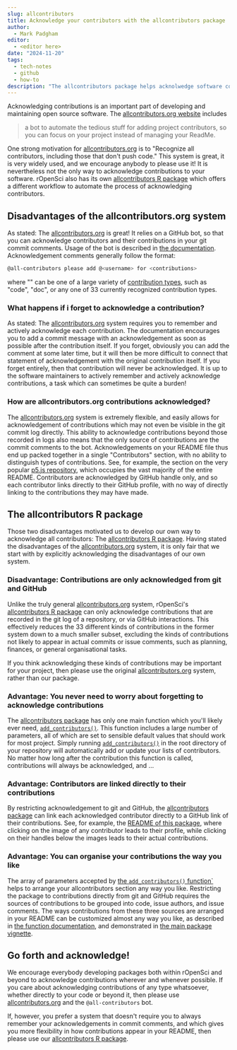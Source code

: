 ```yaml
---
slug: allcontributors
title: Acknowledge your contributors with the allcontributors package
author:
  - Mark Padgham
editor:
  - <editor here>
date: "2024-11-20"
tags:
  - tech-notes
  - github
  - how-to
description: "The allcontributors package helps acknolwedge software contributions"
---
```


Acknowledging contributions is an important part of developing and maintaining
open source software. The [allcontributors.org website](https://allcontributors.org/) includes

> a bot to automate the tedious stuff for adding project contributors, so you
> can focus on your project instead of managing your ReadMe.

One strong motivation for [allcontributors.org](https://allcontributors.org) is
to "Recognize all contributors, including those that don't push code." This
system is great, it is very widely used, and we encourage anybody to please use
it! It is nevertheless not the only way to acknowledge contributions to your
software. rOpenSci also has its own [allcontributors R
package](https://docs.ropensci.org/allcontributors/) which offers a different
workflow to automate the process of acknowledging contributors.

## Disadvantages of the allcontributors.org system

As stated: The [allcontributors.org](https://allcontributors.org) is great! It
relies on a GitHub bot, so that you can acknowledge contributors and their
contributions in your git commit comments. Usage of the bot is described in
[the documentation](https://allcontributors.org/docs/en/bot/usage).
Acknowledgement comments generally follow the format:

```bash
@all-contributors please add @<username> for <contributions>
```
where "<contributions>" can be one of a large variety of [contribution
types](https://allcontributors.org/docs/en/emoji-key), such as "code", "doc",
or any one of 33 currently recognized contribution types.

### What happens if i forget to acknowledge a contribution?

As stated: The [allcontributors.org](https://allcontributors.org) system
requires you to remember and actively acknowledge each contribution. The
documentation encourages you to add a commit message with an acknowledgement as
soon as possible after the contribution itself. If you forget, obviously you
can add the comment at some later time, but it will then be more difficult to
connect that statement of acknowledgement with the original contribution
itself. If you forget entirely, then that contribution will never be
acknowledged. It is up to the software maintainers to actively remember and
actively acknowledge contributions, a task which can sometimes be quite a
burden!

### How are allcontributors.org contributions acknowledged?

The [allcontributors.org](https://allcontributors.org) system is extremely
flexible, and easily allows for acknowledgement of contributions which may not
even be visible in the git commit log directly. This ability to acknowledge
contributions beyond those recorded in logs also means that the only source of
contributions are the commit comments to the bot. Acknowledgements on your
README file thus end up packed together in a single "Contributors" section,
with no ability to distinguish types of contributions. See, for example, the
section on the very popular [p5.js
repository](https://github.com/processing/p5.js?tab=readme-ov-file#contributors),
which occupies the vast majority of the entire README. Contributors are
acknowledged by GitHub handle only, and so each contributor links directly to
their GitHub profile, with no way of directly linking to the contributions they
may have made.

## The allcontributors R package

Those two disadvantages motivated us to develop our own way to acknowledge all
contributors: The [allcontributors R
package](https://docs.ropensci.org/allcontributors/). Having stated the disadvantages of the 
[allcontributors.org](https://allcontributors.org) system, it is only fair that
we start with by explicitly acknowledging the disadvantages of our own system.

### Disadvantage: Contributions are only acknowledged from git and GitHub

Unlike the truly general [allcontributors.org](https://allcontributors.org)
system, rOpenSci's [allcontributors R
package](https://docs.ropensci.org/allcontributors/) can only acknowledge
contributions that are recorded in the git log of a repository, or via GitHub
interactions. This effectively reduces the 33 different kinds of contributions
in the former system down to a much smaller subset, excluding the kinds of
contributions not likely to appear in actual commits or issue comments, such as
planning, finances, or general organisational tasks.

If you think acknowledging these kinds of contributions may be important for
your project, then please use the original
[allcontributors.org](https://allcontributors.org) system, rather than our
package.

### Advantage: You never need to worry about forgetting to acknowledge contributions

The [allcontributors package](https://docs.ropensci.org/allcontributors/) has
only one main function which you'll likely ever need,
[`add_contributors()`](https://docs.ropensci.org/allcontributors/reference/add_contributors.html).
This function includes a large number of parameters, all of which are set to
sensible default values that should work for most project. Simply running
[`add_contributors()`](https://docs.ropensci.org/allcontributors/reference/add_contributors.html)
in the root directory of your repository will automatically add or update your
lists of contributors. No matter how long after the contribution this function
is called, contributions will always be acknowledged, and ... 

### Advantage: Contributors are linked directly to their contributions

By restricting acknowledgement to git and GitHub, the [allcontributors
package](https://docs.ropensci.org/allcontributors/) can link each acknowledged
contributor directly to a GitHub link of their contributions. See, for example,
the [README of this
package](https://github.com/ropensci/allcontributors/?tab=readme-ov-file#contributors),
where clicking on the image of any contributor leads to their profile, while
clicking on their handles below the images leads to their actual contributions.

### Advantage: You can organise your contributions the way you like

The array of parameters accepted by [the `add_contributors()`
function`](https://docs.ropensci.org/allcontributors/reference/add_contributors.html)
helps to arrange your allcontributors section any way you like. Restricting the
package to contributions directly from git and GitHub requires the sources of
contributions to be grouped into code, issue authors, and issue comments. The
ways contributions from these three sources are arranged in your README can be
customized almost any way you like, as described in [the function
documentation](https://docs.ropensci.org/allcontributors/reference/add_contributors.html),
and demonstrated in [the main package
vignette](https://docs.ropensci.org/allcontributors/articles/allcontributors.html).

## Go forth and acknowledge!

We encourage everybody developing packages both within rOpenSci and beyond to
acknowledge contributions wherever and whenever possible. If you care about
acknowledging contributions of any type whatsoever, whether directly to your
code or beyond it, then please use
[allcontributors.org](https://allcontributors.org) and the `@all-contributors`
bot.

If, however, you prefer a system that doesn't require you to always remember
your acknowledgements in commit comments, and which gives you more flexibility
in how contributions appear in your README, then please use our
[allcontributors R package](https://docs.ropensci.org/allcontributors/).
